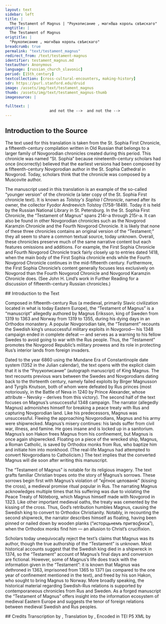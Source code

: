 ```yaml
---
layout: text
sidebar: left
title: |
  The Testament of Magnus | "Рᲂукописание , магнᲈша королѧ свѣискаго"
engtitle: |
  The Testament of Magnus
origtitle: |
  "Рᲂукописание , магнᲈша королѧ свѣискаго"
breadcrumb: true
permalink: "text/testament_magnus"
redirect_from: /text/testament-magnus
identifier: testament_magnus.md
textauthor: Anonymous
language: [russian_church_slavonic]
period: [15th_century]
textcollection: [cross-cultural-encounters, making-history]
sdr: https://purl.stanford.edu/druid 
image: /assets/img/text/testament_magnus
thumb: /assets/img/text/testament_magnus-thumb
imagesource: |
  
fulltext: |
                    and not the -->  and not the -->  
--- 
```

## Introduction to the Source 
<p>The text used for this translation is taken from the St. Sophia First Chronicle, a fifteenth-century compilation written in Old Russian that belongs to a larger family of Novgorodian chronicles created during this period. This chronicle was named “St. Sophia” because nineteenth-century scholars had once (incorrectly) believed that the earliest versions had been composed by a fifteenth-century Novgorodian author in the St. Sophia Cathedral in Novgorod. Today, scholars think that the chronicle was composed by a Muscovite author.</p> <p>The manuscript used in this translation is an example of the so-called “younger version” of the chronicle (a later copy of the St. Sophia First chronicle text). It is known as <em>Tolstoy's Sophia I Chronicle</em>, named after its owner, the collector Fyodor Andreevich Tolstoy (1758–1849). Today it is held by the Russian National Library in St. Petersburg. In the St. Sophia First Chronicle, the “Testament of Magnus” spans 214r-a through 215r-a. It can also be found in other Novgorodian chronicles such as the Novgorod Karamzin Chronicle and the Fourth Novgorod Chronicle. It is likely that none of these three chronicles contains an original version of the “Testament;” they all seem to share a common textual source, today unknown. Overall, these chronicles preserve much of the same narrative content but each features omissions and additions. For example, the First Sophia Chronicle and Fourth Novgorod Chronicle track fairly closely up to entries dated 1418, when the main body of the First Sophia chronicle ends while the Fourth Novgorod Chronicle continues in the mid-fifteenth century. Furthermore, the First Sophia Chronicle’s content generally focuses less exclusively on Novgorod than the Fourth Novgorod Chronicle and Novgorod Karamzin Chronicle does. (See John H. Lind’s work in Further Reading for a discussion of fifteenth-century Russian chronicles.)</p>
## Introduction to the Text 
<p>Composed in fifteenth-century Rus (a medieval, primarily Slavic civilization located in what is today Eastern Europe), the “Testament of Magnus” is a “manuscript” allegedly authored by Magnus Eriksson, king of Sweden from 1319 to 1363 and Norway from 1319 to 1355, during his dying days in an Orthodox monastery. A popular Novgorodian tale, the “Testament” recounts the Swedish king’s unsuccessful military exploits in Novgorod— his 1348 campaign ended in complete defeat — and serves as a warning to his fellow Swedes to avoid going to war with the Rus people. Thus, the “Testament” promotes the Novgorod Republic’s military prowess and its role in protecting Rus’s interior lands from foreign invaders. </p> <p>Dated to the year 6860 using the Mundane Era of Constantinople date system (1352 in the Julian calendar), the text opens with the explicit claim that it is the “Рᲂуукописание” (autograph manuscript) of King Magnus. The text recounts previous wars between the Swedes and Novgorodians dating back to the thirteenth century, namely failed exploits by Birger Magnusson and Tyrgils Knutson, both of whom were defeated by Rus princes (most notoriously, in the Battle of Neva in 1240 by Prince Alexander, whose attribute – Nevsky – derives from this victory). The second half of the text focuses on Magnus’s unsuccessful 1348 campaign. The narrator (allegedly Magnus) admonishes himself for breaking a peace treaty with Rus and capturing Novgorodian land. Like his predecessors, Magnus was unsuccessful. Fleeing the approaching Novgorodians, Magnus and his army were shipwrecked. Magnus’s misery continues: his lands suffer from civil war, illness, and famine. He goes insane and is locked up in a sanitorium. Magnus’s son Hakon frees Magnus from his confinement, but Magnus is once again shipwrecked. Floating on a piece of the wrecked ship, Magnus, a Roman Catholic, is saved by Orthodox monks from Rus, who baptize him and initiate him into monkhood. (The real-life Magnus had attempted to convert Novgorodians to Catholicism.) The text implies that the converted Magnus will die soon after writing this manuscript.</p> <p>The “Testament of Magnus” is notable for its religious imagery. The text grafts familiar Christian tropes onto the story of Magnus’s sorrows. These sorrows begin first with Magnus’s violation of “крⷭ҇тноє целованіє” (kissing the cross), a medieval promise ritual popular in Rus. The narrating Magnus acknowledges multiple times that his suffering was due to violating the Peace Treaty of Nöteborg, which Magnus himself made with Novgorod in 1323. Like other important medieval oaths, the treaty was cemented by the kissing of the cross. Thus, God’s retribution humbles Magnus, causing the Swedish king to convert to Orthodox Christianity. Notably, in recounting the second shipwreck, the narrator describes himself as floating, having been pinned or nailed down by wooden planks (“исторцьнемъ пригвоꙁⷣихсѧ”), when the Orthodox monks find him — an allusion to Christ’s crucifixion.</p> <p>Scholars today unequivocally reject the text’s claims that Magnus was its author, though the true authorship of the “Testament” is unknown. Most historical accounts suggest that the Swedish king died in a shipwreck in 1374, so the “Testament” account of Magnus’s final days and conversion are fictional. However, some of Magnus’s life does track with the information given in the “Testament”: it is known that Magnus was dethroned in 1363, imprisoned from 1365 to 1371 (as compared to the one year of confinement mentioned in the text), and freed by his son Hakon, who sought to bring Magnus to Norway. More broadly speaking, the historical material regarding Swedish-Rus relations is supported by contemporaneous chronicles from Rus and Sweden. As a forged manuscript the “Testament of Magnus” offers insight into the information ecosystem of medieval Eastern Europe and suggests the tenor of foreign relations between medieval Swedish and Rus peoples.</p>
## Credits
Transcription by , Translation by , Encoded in TEI P5 XML by
